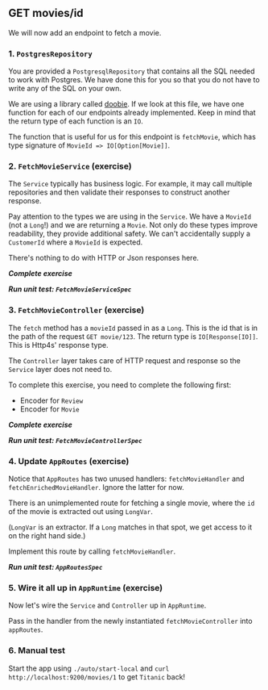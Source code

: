 ## GET movies/id

We will now add an endpoint to fetch a movie.

### 1. `PostgresRepository`

You are provided a `PostgresqlRepository` that contains all the SQL needed to work with Postgres. We have done this for you so that you do not have to write any of the SQL on your own.
 
We are using a library called [doobie](https://tpolecat.github.io/doobie/). If we look at this file, we have one function for each of our endpoints already implemented. Keep in mind that the return type of each function is an `IO`.

The function that is useful for us for this endpoint is `fetchMovie`, which has type signature of `MovieId => IO[Option[Movie]]`.

### 2. `FetchMovieService` (exercise)

The `Service` typically has business logic. For example, it may call multiple repositories and then validate their responses to construct another response.

Pay attention to the types we are using in the `Service`. We have a `MovieId` (not a `Long`!) and we are returning a `Movie`. Not only do these types improve readability, they provide additional safety. We can't accidentally supply a `CustomerId` where a `MovieId` is expected.

There's nothing to do with HTTP or Json responses here.

_**Complete exercise**_

_**Run unit test: `FetchMovieServiceSpec`**_

### 3. `FetchMovieController` (exercise)

The `fetch` method has a `movieId` passed in as a `Long`. This is the id that is in the path of the request `GET movie/123`. The return type is `IO[Response[IO]]`. This is Http4s' response type. 

The `Controller` layer takes care of HTTP request and response so the `Service` layer does not need to.

To complete this exercise, you need to complete the following first:

- Encoder for `Review`
- Encoder for `Movie`

_**Complete exercise**_

_**Run unit test: `FetchMovieControllerSpec`**_

### 4. Update `AppRoutes` (exercise)

Notice that `AppRoutes` has two unused handlers: `fetchMovieHandler` and `fetchEnrichedMovieHandler`. Ignore the latter for now.

There is an unimplemented route for fetching a single movie, where the `id` of the movie is extracted out using `LongVar`.

(`LongVar` is an extractor. If a `Long` matches in that spot, we get access to it on the right hand side.)

Implement this route by calling `fetchMovieHandler`.

_**Run unit test: `AppRoutesSpec`**_

### 5. Wire it all up in `AppRuntime` (exercise)

Now let's wire the `Service` and `Controller` up in `AppRuntime`.

Pass in the handler from the newly instantiated `fetchMovieController` into `appRoutes`.

### 6. Manual test

Start the app using `./auto/start-local` and `curl http://localhost:9200/movies/1` to get `Titanic` back!
